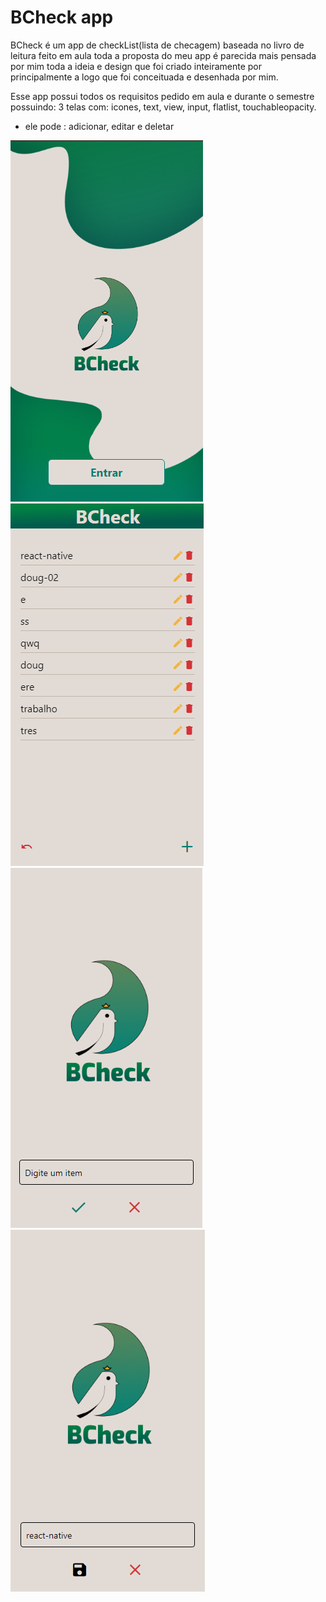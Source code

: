 # BCheck app

BCheck é um app de checkList(lista de checagem) baseada no livro de leitura feito em aula toda a proposta do meu app é parecida mais pensada por mim toda a ideia e
design que foi criado inteiramente por principalmente a logo que foi conceituada e desenhada por mim. 

Esse app possui todos os requisitos pedido em aula e durante o semestre possuindo: 3 telas com: icones, text, view, input, flatlist, touchableopacity.

- ele pode : adicionar, editar e deletar 

![BCheck-entrar](https://github.com/dogm19/projeto_react-native-BCheck/blob/main/assets/entrar.png) ![BCheck-entrar](https://github.com/dogm19/projeto_react-native-BCheck/blob/main/assets/lista.png)
![BCheck-entrar](https://github.com/dogm19/projeto_react-native-BCheck/blob/main/assets/adicionar.png) ![BCheck-entrar](https://github.com/dogm19/projeto_react-native-BCheck/blob/main/assets/editar.png)

